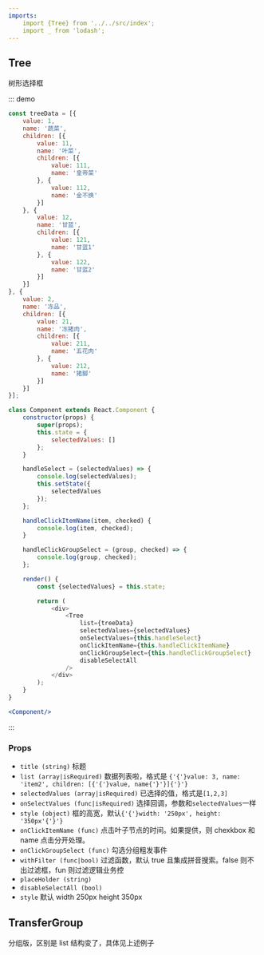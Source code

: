 ```yaml
---
imports:
    import {Tree} from '../../src/index';
    import _ from 'lodash';
---
```

## Tree

树形选择框

::: demo 
```js
const treeData = [{
    value: 1,
    name: '蔬菜',
    children: [{
        value: 11,
        name: '叶菜',
        children: [{
            value: 111,
            name: '皇帝菜'
        }, {
            value: 112,
            name: '金不换'
        }]
    }, {
        value: 12,
        name: '甘蓝',
        children: [{
            value: 121,
            name: '甘蓝1'
        }, {
            value: 122,
            name: '甘蓝2'
        }]
    }]
}, {
    value: 2,
    name: '冻品',
    children: [{
        value: 21,
        name: '冻猪肉',
        children: [{
            value: 211,
            name: '五花肉'
        }, {
            value: 212,
            name: '猪脚'
        }]
    }]
}];

class Component extends React.Component {
    constructor(props) {
        super(props);
        this.state = {
            selectedValues: []
        };
    }

    handleSelect = (selectedValues) => {
        console.log(selectedValues);
        this.setState({
            selectedValues
        });
    };

    handleClickItemName(item, checked) {
        console.log(item, checked);
    }

    handleClickGroupSelect = (group, checked) => {
        console.log(group, checked);
    };

    render() {
        const {selectedValues} = this.state;

        return (
            <div>
                <Tree
                    list={treeData}
                    selectedValues={selectedValues}
                    onSelectValues={this.handleSelect}
                    onClickItemName={this.handleClickItemName}
                    onClickGroupSelect={this.handleClickGroupSelect}
                    disableSelectAll
                />
            </div>
        );
    }
}
```
```jsx
<Component/>
```
:::

### Props
- `title (string)` 标题
- `list (array|isRequired)` 数据列表啦，格式是 `{'{'}value: 3, name: 'item2', children: [{'{'}value, name{'}'}]{'}'}`
- `selectedValues (array|isRequired)` 已选择的值，格式是`[1,2,3]`
- `onSelectValues (func|isRequired)` 选择回调，参数和`selectedValues`一样
- `style (object)` 框的高宽，默认`{'{'}width: '250px', height: '350px'{'}'}`
- `onClickItemName (func)` 点击叶子节点的时间。如果提供，则 chexkbox 和 name 点击分开处理。
- `onClickGroupSelect (func)` 勾选分组粗发事件
- `withFilter (func|bool)` 过滤函数，默认 true 且集成拼音搜索。false 则不出过滤框，fun 则过滤逻辑业务控
- `placeHolder (string)`
- `disableSelectAll (bool)`
- `style` 默认 width 250px height 350px

## TransferGroup 

分组版，区别是 list 结构变了，具体见上述例子